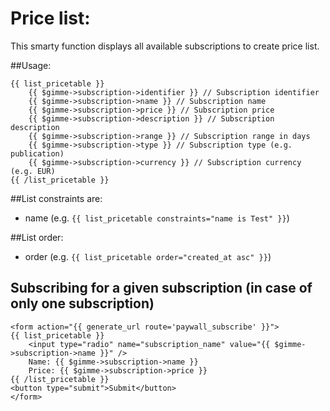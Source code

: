 Price list:
=====================

This smarty function displays all available subscriptions to create price list.

##Usage:

```
{{ list_pricetable }}
	{{ $gimme->subscription->identifier }} // Subscription identifier
    {{ $gimme->subscription->name }} // Subscription name
    {{ $gimme->subscription->price }} // Subscription price
    {{ $gimme->subscription->description }} // Subscription description
    {{ $gimme->subscription->range }} // Subscription range in days
    {{ $gimme->subscription->type }} // Subscription type (e.g. publication)
    {{ $gimme->subscription->currency }} // Subscription currency (e.g. EUR)
{{ /list_pricetable }}
```

##List constraints are:
- name (e.g. `{{ list_pricetable constraints="name is Test" }}`)

##List order:
- order (e.g. `{{ list_pricetable order="created_at asc" }}`)

## Subscribing for a given subscription (in case of only one subscription)

```
<form action="{{ generate_url route='paywall_subscribe' }}">
{{ list_pricetable }}
	<input type="radio" name="subscription_name" value="{{ $gimme->subscription->name }}" />
	Name: {{ $gimme->subscription->name }}
	Price: {{ $gimme->subscription->price }}
{{ /list_pricetable }}
<button type="submit">Submit</button>
</form>
```
